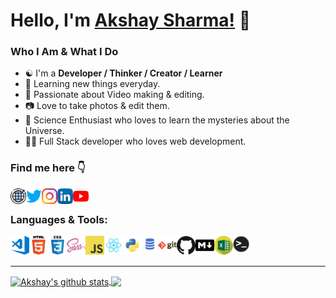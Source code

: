 # Hello, I'm [Akshay Sharma!](https://portfolio-akshay.netlify.com/) 👋

### Who I Am & What I Do

- ☯ I'm a **Developer / Thinker / Creator / Learner**
- 🌱 Learning new things everyday.
- 🎥 Passionate about Video making & editing.
- 📷 Love to take photos & edit them.
- 🚀 Science Enthusiast who loves to learn the mysteries about the Universe.
- 👨‍💻 Full Stack developer who loves web development.


### Find me here 👇

<a target="_blank" href="https://www.developeratease.com/">
  <img align="left" alt="Akshay Sharma | Website" width="25px" src="https://raw.githubusercontent.com/Akshay2996/Akshay2996/master/assets/internet.png" />
</a>
<a target="_blank" href="https://twitter.com/AkshayS2909">
  <img align="left" alt="Akshay Sharma | Twitter" width="25px" src="https://raw.githubusercontent.com/Akshay2996/Akshay2996/master/assets/twitter.png" />
</a>
<a target="_blank" href="https://www.instagram.com/shirobakuno/">
  <img align="left" alt="Akshay Sharma | Instagram" width="25px" src="https://raw.githubusercontent.com/Akshay2996/Akshay2996/master/assets/instagram.png" />
</a>
<a target="_blank" href="https://www.linkedin.com/in/akshay-sharma-7962ab13a/">
  <img align="left" alt="Akshay Sharma | LinkedIn" width="25px" src="https://raw.githubusercontent.com/Akshay2996/Akshay2996/master/assets/linkedin.png" />
</a>
<a target="_blank" href="https://www.youtube.com/channel/UCsBMXC_pvHZkxSmGD-bLf0w?view_as=subscriber">
  <img align="left" alt="Akshay Sharma | Youtube" width="25px" src="https://raw.githubusercontent.com/Akshay2996/Akshay2996/master/assets/youtube.png" />
</a>

<br />

### Languages & Tools:

<img align="left" alt="Visual Studio Code" width="30px" src="https://raw.githubusercontent.com/github/explore/80688e429a7d4ef2fca1e82350fe8e3517d3494d/topics/visual-studio-code/visual-studio-code.png" />

<img align="left" alt="HTML5" width="30px" src="https://raw.githubusercontent.com/github/explore/80688e429a7d4ef2fca1e82350fe8e3517d3494d/topics/html/html.png" />

<img align="left" alt="CSS3" width="30px" src="https://raw.githubusercontent.com/github/explore/80688e429a7d4ef2fca1e82350fe8e3517d3494d/topics/css/css.png" />

<img align="left" alt="Sass" width="30px" src="https://raw.githubusercontent.com/github/explore/80688e429a7d4ef2fca1e82350fe8e3517d3494d/topics/sass/sass.png" />

<img align="left" alt="Javascript" width="30px" src="https://raw.githubusercontent.com/github/explore/80688e429a7d4ef2fca1e82350fe8e3517d3494d/topics/javascript/javascript.png" />

<img align="left" alt="React" width="30px" src="https://raw.githubusercontent.com/github/explore/80688e429a7d4ef2fca1e82350fe8e3517d3494d/topics/react/react.png" />

<img align="left" alt="Python" width="30px" src="https://raw.githubusercontent.com/github/explore/80688e429a7d4ef2fca1e82350fe8e3517d3494d/topics/python/python.png" />

<img align="left" alt="SQL" width="26px" src="https://raw.githubusercontent.com/github/explore/80688e429a7d4ef2fca1e82350fe8e3517d3494d/topics/sql/sql.png" />

<img align="left" alt="Git" width="30px" src="https://raw.githubusercontent.com/github/explore/80688e429a7d4ef2fca1e82350fe8e3517d3494d/topics/git/git.png" />

<img align="left" alt="GitHub" width="30px" src="https://raw.githubusercontent.com/github/explore/78df643247d429f6cc873026c0622819ad797942/topics/github/github.png" />

<img align="left" alt="Markdown" width="30px" src="https://raw.githubusercontent.com/github/explore/80688e429a7d4ef2fca1e82350fe8e3517d3494d/topics/markdown/markdown.png" />

<img align="left" alt="Excel" width="30px" width="30px" src="https://raw.githubusercontent.com/Akshay2996/Akshay2996/master/assets/excel.png" />

<img align="left" alt="Terminal" width="26px" src="https://raw.githubusercontent.com/github/explore/80688e429a7d4ef2fca1e82350fe8e3517d3494d/topics/terminal/terminal.png" />

<br />
<br />

---

<a target="_blank" href="https://www.developeratease.com/">
<img align="center" src="https://github-readme-stats.anuraghazra1.vercel.app/api?username=Akshay2996&show_icons=true&include_all_commits=true&theme=radical&hide=stars,contribs" alt="Akshay's github stats" />
</a>

<a target="_blank" href="https://portfolio-akshay.netlify.com/">
<img align="center" src="https://github-readme-stats.anuraghazra1.vercel.app/api/top-langs/?username=Akshay2996&layout=compact&theme=radical&hide=java" />
</a>
